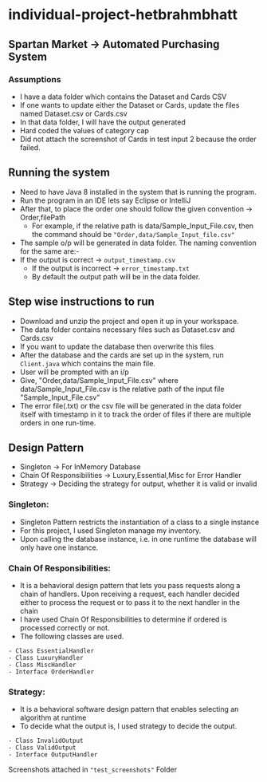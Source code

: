 # individual-project-hetbrahmbhatt

## Spartan Market -> Automated Purchasing System

### Assumptions
- I have a data folder which contains the Dataset and Cards CSV
- If one wants to update either the Dataset or Cards, update the files named Dataset.csv or Cards.csv
- In that data folder, I will have the output generated
- Hard coded the values of category cap
- Did not attach the screenshot of Cards in test input 2 because the order failed.

## Running the system


- Need to have Java 8 installed in the system that is running the program.
- Run the program in an IDE lets say Eclipse or IntelliJ
- After that, to place the order one should follow the given convention -> Order,filePath
  - For example, if the relative path is data/Sample_Input_File.csv, then the command should be `"Order,data/Sample_Input_file.csv"`
- The sample o/p will be generated in data folder. The naming convention for the same are:-
- If the output is correct -> `output_timestamp.csv`
  - If the output is incorrect -> `error_timestamp.txt`
  - By default the output path will be in the data folder.

## Step wise instructions to run 

- Download and unzip the project and open it up in your workspace.
- The data folder contains necessary files such as Dataset.csv and Cards.csv
- If you want to update the database then overwrite this files
- After the database and the cards are set up in the system, run `Client.java` which contains the main file.
- User will be prompted with an i/p
- Give, "Order,data/Sample_Input_File.csv" where data/Sample_Input_File.csv is the relative path of the input file "Sample_Input_File.csv"
- The error file(.txt) or the csv file will be generated in the data folder itself with timestamp in it to track the order of files if there are multiple orders in one run-time.


## Design Pattern

- Singleton -> For InMemory Database
- Chain Of Responsibilities -> Luxury,Essential,Misc for Error Handler
- Strategy -> Deciding the strategy for output, whether it is valid or invalid

### Singleton:

- Singleton Pattern restricts the instantiation of a class to a single instance
- For this project, I used Singleton manage my inventory.
- Upon calling the database instance, i.e. in one runtime the database will only have one instance.

### Chain Of Responsibilities:

- It is a behavioral design pattern that lets you pass requests along a chain of handlers. Upon receiving a request, each handler decided either to process the request or to pass it to the next handler in the chain
- I have used Chain Of Responsibilities to determine if ordered is processed correctly or not.
- The following classes are used.

````
- Class EssentialHandler
- Class LuxuryHandler
- Class MiscHandler
- Interface OrderHandler

````

### Strategy:
- It is a behavioral software design pattern that enables selecting an algorithm at runtime
- To decide what the output is, I used strategy to decide the output.

````
- Class InvalidOutput
- Class ValidOutput
- Interface OutputHandler

````

Screenshots attached in `"test_screenshots"` Folder
  




  
   
  
